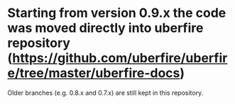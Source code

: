 Starting from version 0.9.x the code was moved directly into uberfire repository (https://github.com/uberfire/uberfire/tree/master/uberfire-docs)
=======================================================================================================================

Older branches (e.g. 0.8.x and 0.7.x) are still kept in this repository.

